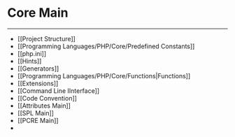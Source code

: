 # Core Main
***
- [[Project Structure]]
- [[Programming Languages/PHP/Core/Predefined Constants]]
- [[php.ini]]
- [[Hints]]
- [[Generators]]
- [[Programming Languages/PHP/Core/Functions|Functions]]
- [[Extensions]]
- [[Command Line IInterface]]
- [[Code Convention]]
- [[Attributes Main]]
- [[SPL Main]]
- [[PCRE Main]]
- 